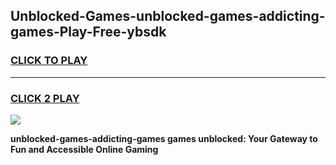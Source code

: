
## Unblocked-Games-unblocked-games-addicting-games-Play-Free-ybsdk
<h3>
<a href="https://premium76.site?title=unblocked-games-addicting-games&ref=23A">CLICK TO PLAY</a></h3>
<hr>

<h3>
<a href="https://premium76.site?title=unblocked-games-addicting-games&ref=23A">CLICK 2 PLAY</a>
  
</h3>

<a href="https://premium76.site?title=unblocked-games-addicting-games&ref=23A"><img src="https://clearcache.store/games.png"></a>


**unblocked-games-addicting-games games unblocked: Your Gateway to Fun and Accessible Online Gaming**
